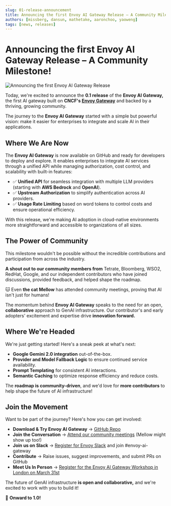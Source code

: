 ```yaml
---
slug: 01-release-announcement
title: Announcing the first Envoy AI Gateway Release – A Community Milestone!
authors: [missberg, dansun, mathetake, aaronchoo, yaoweng]
tags: [news, releases]
---
```


# Announcing the first Envoy AI Gateway Release – A Community Milestone!

![Announcing the first Envoy AI Gateway Release](/img/blog/0.1-release-image.png)

Today, we're excited to announce the **0.1 release** of the **Envoy AI Gateway,** the first AI gateway built on **CNCF's [Envoy Gateway](https://gateway.envoyproxy.io/)** and backed by a thriving, growing community.

The journey to the **Envoy AI Gateway** started with a simple but powerful vision: make it easier for enterprises to integrate and scale AI in their applications.

## Where We Are Now

The **Envoy AI Gateway** is now available on GitHub and ready for developers to deploy and explore. It enables enterprises to integrate AI services through a unified API while managing authorization, cost control, and scalability with built-in features:

<!-- truncate -->

- ✅ **Unified API** for seamless integration with multiple LLM providers (starting with **AWS Bedrock** and **OpenAI**).
- ✅ **Upstream Authorization** to simplify authentication across AI providers.
- ✅ **Usage Rate Limiting** based on word tokens to control costs and ensure operational efficiency.

With this release, we're making AI adoption in cloud-native environments more straightforward and accessible to organizations of all sizes.

## The Power of Community

This milestone wouldn't be possible without the incredible contributions and participation from across the industry.

**A shout out to our community members from** Tetrate, Bloomberg, WSO2, RedHat, Google, and our independent contributors who have joined discussions, provided feedback, and helped shape the roadmap.

🐱 Even **the cat Mellow** has attended community meetings, proving that AI isn't just for humans\!

The momentum behind **Envoy AI Gateway** speaks to the need for an open, **collaborative** approach to GenAI infrastructure. Our contributor's and early adopters' excitement and expertise drive **innovation forward.**

## Where We're Headed

We're just getting started\! Here's a sneak peek at what's next:

- **Google Gemini 2.0 integration** out-of-the-box.
- **Provider and Model Fallback Logic** to ensure continued service availability.
- **Prompt Templating** for consistent AI interactions.
- **Semantic Caching** to optimize response efficiency and reduce costs.

The **roadmap is community-driven**, and we'd love for **more contributors** to help shape the future of AI infrastructure\!

## Join the Movement

Want to be part of the journey? Here's how you can get involved:

- **Download & Try Envoy AI Gateway** → [GitHub Repo](https://github.com/envoyproxy/ai-gateway/releases/tag/v0.1.5)
- **Join the Conversation** → [Attend our community meetings](https://docs.google.com/document/d/10e1sfsF-3G3Du5nBHGmLjXw5GVMqqCvFDqp_O65B0_w/edit?tab=t.0#heading=h.6nxfjwmrm5g6) (Mellow might show up too\!)
- **Join us on Slack** → [Register for Envoy Slack](https://communityinviter.com/apps/envoyproxy/envoy?email=test) and join \#envoy-ai-gateway
- **Contribute** → Raise issues, suggest improvements, and submit PRs on GitHub
- **Meet Us In Person** → [Register for the Envoy AI Gateway Workshop in London on March 31st](https://www.eventbrite.com/e/hands-on-workshop-deploy-configure-and-useenvoy-ai-gateway-tickets-1255461000649?aff=oddtdtcreator)

The future of GenAI infrastructure **is open and collaborative,** and we're excited to work with you to build it\!

🚀 **Onward to 1.0\!**
